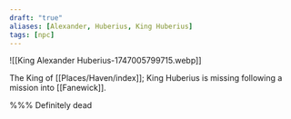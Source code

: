 ```yaml
---
draft: "true"
aliases: [Alexander, Huberius, King Huberius]
tags: [npc]
---
```

![[King Alexander Huberius-1747005799715.webp]]

The King of [[Places/Haven/index]]; King Huberius is missing following a mission into [[Fanewick]].

%%%
Definitely dead